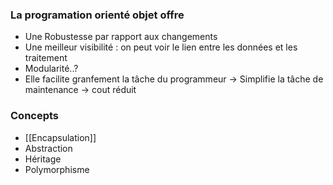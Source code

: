 ### La programation orienté objet offre
 - Une Robustesse par rapport aux changements
 - Une meilleur visibilité : on peut voir le lien entre les données et les traitement
 - Modularité..?
 - Elle facilite granfement la tâche du programmeur -> Simplifie la tâche de maintenance -> cout réduit

### Concepts
 - [[Encapsulation]]
 - Abstraction
 - Héritage
 - Polymorphisme